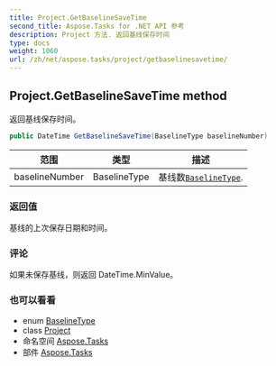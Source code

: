 ```yaml
---
title: Project.GetBaselineSaveTime
second_title: Aspose.Tasks for .NET API 参考
description: Project 方法. 返回基线保存时间
type: docs
weight: 1060
url: /zh/net/aspose.tasks/project/getbaselinesavetime/
---
```

## Project.GetBaselineSaveTime method

返回基线保存时间。

```csharp
public DateTime GetBaselineSaveTime(BaselineType baselineNumber)
```

| 范围 | 类型 | 描述 |
| --- | --- | --- |
| baselineNumber | BaselineType | 基线数[`BaselineType`](../../baselinetype/). |

### 返回值

基线的上次保存日期和时间。

### 评论

如果未保存基线，则返回 DateTime.MinValue。

### 也可以看看

* enum [BaselineType](../../baselinetype/)
* class [Project](../)
* 命名空间 [Aspose.Tasks](../../project/)
* 部件 [Aspose.Tasks](../../../)


